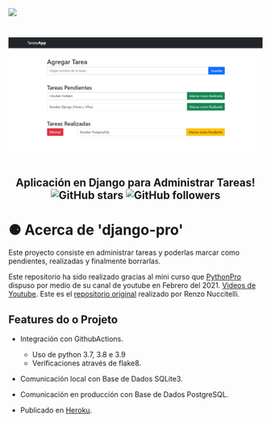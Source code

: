![](https://github.com/Alfareiza/django-pro/actions/workflows/main.yml/badge.svg)
<h1 align="center" >
    <img src="webdev/tareas/static/img/home.png">
</h1>
<h2 align="center" >
    Aplicación en Django para Administrar Tareas! <br>
    <img alt="GitHub stars" src="https://img.shields.io/github/stars/Alfareiza/django-pro?style=social">
    <img alt="GitHub followers" src="https://img.shields.io/github/followers/Alfareiza?label=Follow%20me%20%3A%29&style=social">
</h2>

<h1>⚈ Acerca de 'django-pro'</h1>
Este proyecto consiste en administrar tareas y poderlas marcar como pendientes, realizadas y finalmente borrarlas. 

Este repositorio ha sido realizado gracias al mini curso que [PythonPro](https://pythonpro.com.br/) dispuso por medio de su canal de youtube en Febrero del 2021. [Videos de Youtube](https://www.youtube.com/playlist?list=PLA05yVJtRWYRgtGyrdH4Bbf2gtbk6OtTu). Este es el [repositorio original](https://github.com/pythonpro/django-pro) realizado por Renzo Nuccitelli.

## Features do o Projeto
- Integración con GithubActions.
    - Uso de python 3.7, 3.8 e 3.9 
    - Verificaciones através de flake8.
  
- Comunicación local con Base de Dados SQLite3.
- Comunicación en producción con Base de Dados PostgreSQL.  
- Publicado en [Heroku](https://tasks-djangopro.herokuapp.com/).